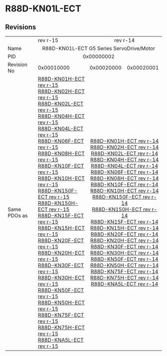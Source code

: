 # R88D-KN01L-ECT

## Revisions
<table>
<tr>
<td></td>
<td>rev r-15</td>
<td colspan=2 align="center">rev r-14</td>
</tr>
<tr>
<td>Name</td>
<td colspan=3 align="center">R88D-KN01L-ECT G5 Series ServoDrive/Motor</td>
</tr>
<tr>
<td>PID</td>
<td colspan=3 align="center">0x00000002</td>
</tr>
<tr>
<td>Revision No</td>
<td>0x00010000</td>
<td>0x00020000</td>
<td>0x00020001</td>
</tr>
<tr>
<td>Same PDOs as</td>
<td><a href="R88D-KN01H-ECT.md">R88D-KN01H-ECT rev r-15</a><br/><a href="R88D-KN02H-ECT.md">R88D-KN02H-ECT rev r-15</a><br/><a href="R88D-KN02L-ECT.md">R88D-KN02L-ECT rev r-15</a><br/><a href="R88D-KN04H-ECT.md">R88D-KN04H-ECT rev r-15</a><br/><a href="R88D-KN04L-ECT.md">R88D-KN04L-ECT rev r-15</a><br/><a href="R88D-KN06F-ECT.md">R88D-KN06F-ECT rev r-15</a><br/><a href="R88D-KN08H-ECT.md">R88D-KN08H-ECT rev r-15</a><br/><a href="R88D-KN10F-ECT.md">R88D-KN10F-ECT rev r-15</a><br/><a href="R88D-KN10H-ECT.md">R88D-KN10H-ECT rev r-15</a><br/><a href="R88D-KN150F-ECT.md">R88D-KN150F-ECT rev r-15</a><br/><a href="R88D-KN150H-ECT.md">R88D-KN150H-ECT rev r-15</a><br/><a href="R88D-KN15F-ECT.md">R88D-KN15F-ECT rev r-15</a><br/><a href="R88D-KN15H-ECT.md">R88D-KN15H-ECT rev r-15</a><br/><a href="R88D-KN20F-ECT.md">R88D-KN20F-ECT rev r-15</a><br/><a href="R88D-KN20H-ECT.md">R88D-KN20H-ECT rev r-15</a><br/><a href="R88D-KN30F-ECT.md">R88D-KN30F-ECT rev r-15</a><br/><a href="R88D-KN30H-ECT.md">R88D-KN30H-ECT rev r-15</a><br/><a href="R88D-KN50F-ECT.md">R88D-KN50F-ECT rev r-15</a><br/><a href="R88D-KN50H-ECT.md">R88D-KN50H-ECT rev r-15</a><br/><a href="R88D-KN75F-ECT.md">R88D-KN75F-ECT rev r-15</a><br/><a href="R88D-KN75H-ECT.md">R88D-KN75H-ECT rev r-15</a><br/><a href="R88D-KNA5L-ECT.md">R88D-KNA5L-ECT rev r-15</a></td>
<td colspan=2 align="center"><a href="R88D-KN01H-ECT.md">R88D-KN01H-ECT rev r-14</a><br/><a href="R88D-KN02H-ECT.md">R88D-KN02H-ECT rev r-14</a><br/><a href="R88D-KN02L-ECT.md">R88D-KN02L-ECT rev r-14</a><br/><a href="R88D-KN04H-ECT.md">R88D-KN04H-ECT rev r-14</a><br/><a href="R88D-KN04L-ECT.md">R88D-KN04L-ECT rev r-14</a><br/><a href="R88D-KN06F-ECT.md">R88D-KN06F-ECT rev r-14</a><br/><a href="R88D-KN08H-ECT.md">R88D-KN08H-ECT rev r-14</a><br/><a href="R88D-KN10F-ECT.md">R88D-KN10F-ECT rev r-14</a><br/><a href="R88D-KN10H-ECT.md">R88D-KN10H-ECT rev r-14</a><br/><a href="R88D-KN150F-ECT.md">R88D-KN150F-ECT rev r-14</a><br/><a href="R88D-KN150H-ECT.md">R88D-KN150H-ECT rev r-14</a><br/><a href="R88D-KN15F-ECT.md">R88D-KN15F-ECT rev r-14</a><br/><a href="R88D-KN15H-ECT.md">R88D-KN15H-ECT rev r-14</a><br/><a href="R88D-KN20F-ECT.md">R88D-KN20F-ECT rev r-14</a><br/><a href="R88D-KN20H-ECT.md">R88D-KN20H-ECT rev r-14</a><br/><a href="R88D-KN30F-ECT.md">R88D-KN30F-ECT rev r-14</a><br/><a href="R88D-KN30H-ECT.md">R88D-KN30H-ECT rev r-14</a><br/><a href="R88D-KN50F-ECT.md">R88D-KN50F-ECT rev r-14</a><br/><a href="R88D-KN50H-ECT.md">R88D-KN50H-ECT rev r-14</a><br/><a href="R88D-KN75F-ECT.md">R88D-KN75F-ECT rev r-14</a><br/><a href="R88D-KN75H-ECT.md">R88D-KN75H-ECT rev r-14</a><br/><a href="R88D-KNA5L-ECT.md">R88D-KNA5L-ECT rev r-14</a></td>
</tr>
</table>
